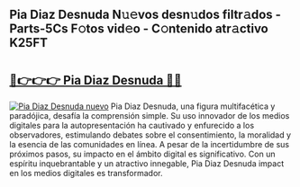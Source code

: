 ## Pia Diaz Desnuda N𝚞𝚎vos desn𝚞dos filtr𝚊dos - Parts-5Cs F𝚘tos vid𝚎o - C𝚘ntenido atr𝚊ctivo K25FT

# <h2><a href="http://mb0gu8.tromn.icu/?c=Pia+Diaz+Desnuda">🔗👉👉👉 Pia Diaz Desnuda 🔗🔗</a></h2>

[![Pia Diaz Desnuda nuevo](https://i.imgur.com/pEAQMta.gif)](http://mb0gu8.tromn.icu/?c=Pia+Diaz+Desnuda)
Pia Diaz Desnuda, una figura multifacética y paradójica, desafía la comprensión simple. Su uso innovador de los medios digitales para la autopresentación ha cautivado y enfurecido a los observadores, estimulando debates sobre el consentimiento, la moralidad y la esencia de las comunidades en línea. A pesar de la incertidumbre de sus próximos pasos, su impacto en el ámbito digital es significativo. Con un espíritu inquebrantable y un atractivo innegable, Pia Diaz Desnuda impact en los medios digitales es transformador.
